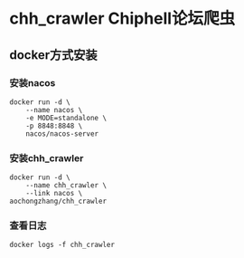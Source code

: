 # chh_crawler Chiphell论坛爬虫

## docker方式安装

### 安装nacos
```shell
docker run -d \
    --name nacos \
    -e MODE=standalone \
    -p 8848:8848 \
    nacos/nacos-server
```

### 安装chh_crawler
```shell
docker run -d \
    --name chh_crawler \
    --link nacos \
aochongzhang/chh_crawler
```

### 查看日志
```shell
docker logs -f chh_crawler
```

